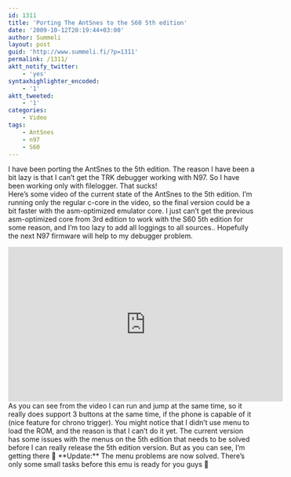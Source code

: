 ```yaml
---
id: 1311
title: 'Porting The AntSnes to the S60 5th edition'
date: '2009-10-12T20:19:44+03:00'
author: Summeli
layout: post
guid: 'http://www.summeli.fi/?p=1311'
permalink: /1311/
aktt_notify_twitter:
    - 'yes'
syntaxhighlighter_encoded:
    - '1'
aktt_tweeted:
    - '1'
categories:
    - Video
tags:
    - AntSnes
    - n97
    - S60
---
```


I have been porting the AntSnes to the 5th edition. The reason I have been a bit lazy is that I can’t get the TRK debugger working with N97. So I have been working only with filelogger. That sucks!  
Here’s some video of the current state of the AntSnes to the 5th edition. I’m running only the regular c-core in the video, so the final version could be a bit faster with the asm-optimized emulator core. I just can’t get the previous asm-optimized core from 3rd edition to work with the S60 5th edition for some reason, and I’m too lazy to add all loggings to all sources.. Hopefully the next N97 firmware will help to my debugger problem.  
<iframe allow="accelerometer; autoplay; encrypted-media; gyroscope; picture-in-picture" allowfullscreen="" frameborder="0" height="315" loading="lazy" src="https://www.youtube.com/embed/tM3liXWTbbM" width="560"></iframe>  
As you can see from the video I can run and jump at the same time, so it really does support 3 buttons at the same time, if the phone is capable of it (nice feature for chrono trigger).  
You might notice that I didn’t use menu to load the ROM, and the reason is that I can’t do it yet. The current version has some issues with the menus on the 5th edition that needs to be solved before I can really release the 5th edition version. But as you can see, I’m getting there 🙂  
**Update:**  
The menu problems are now solved. There’s only some small tasks before this emu is ready for you guys 🙂